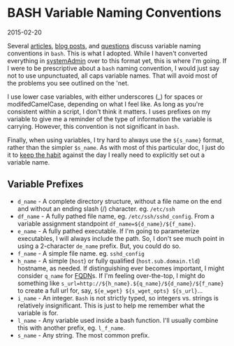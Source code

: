 # BASH Variable Naming Conventions
2015-02-20

Several [articles][1], [blog posts][2], and [questions][3] discuss variable naming conventions in `bash`. This is what I adopted. While I haven't converted everything in [systemAdmin][] over to this format yet, this is where I'm going. If I were to be prescriptive about a `bash` naming convention, I would just say not to use unpunctuated, all caps variable names. That will avoid most of the problems you see outlined on the 'net.

I use lower case variables, with either underscores (_) for spaces or modifedCamelCase, depending on what I feel like. As long as you're consistent within a script, I don't think it matters. I uses prefixes on my variable to give me a reminder of the type of information the variable is carrying. However, this convention is not significant in `bash`.

Finally, when using variables, I try hard to always use the `${s_name}` format, rather than the simpler `$s_name`. As with most of this particular doc, I just do it to [keep the habit][4] against the day I really need to explicitly set out a variable name.

## Variable Prefixes

- `d_name` - A complete directory structure, without a file name on the end and without an ending slash (/) character. eg. `/etc/ssh`
- `df_name` - A fully pathed file name, eg. `/etc/ssh/sshd_config`. From a variable assignment standpoint `df_name=${d_name}/${f_name}`.
- `e_name` - A fully pathed executable. If I'm going to parameterize executables, I will always include the path. So, I don't see much point in using a 2-character `de_name` prefix. But, you could do so.
- `f_name` - A simple file name. eg. `sshd_config`
- `h_name` - A simple (`host`) or fully qualified (`host.sub.domain.tld`) hostname, as needed. If distinguishing ever becomes important, I might consider `q_name` for [FQDN][]s. If I'm feeling over-the-top, I might do something like `s_url=http://${h_name}.${q_name}/${d_name}/${f_name}` to create a full url for, say, `${e_wget} ${s_wget_opts} ${s_url}`...
- `i_name` - An integer. `Bash` is not strictly typed, so integers vs. strings is relatively insignificant. This is just to help me remember what the variable is for.
- `l_name` - Any variable used inside a bash function. I'll usually combine this with another prefix, eg. `l_f_name`.
- `s_name` - Any string. The most common prefix.


[1]: http://wiki.bash-hackers.org/scripting/style
[2]: http://bashshell.net/shell-scripts/using-case-in-variables-in-bash-shell-scripts/
[3]: http://stackoverflow.com/questions/673055/correct-bash-and-shell-script-variable-capitalization
[systemAdmin]: https://github.com/dafydd2277/systemAdmin
[4]: http://stackoverflow.com/questions/8748831/bash-why-do-we-need-curly-braces-in-variables
[FQDN]: https://kb.iu.edu/d/aiuv


